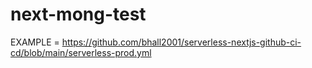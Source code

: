 # next-mong-test
EXAMPLE = https://github.com/bhall2001/serverless-nextjs-github-ci-cd/blob/main/serverless-prod.yml